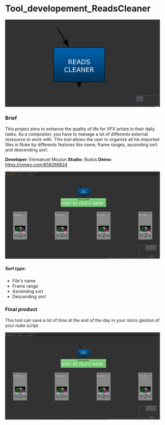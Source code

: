 # Tool_developement_ReadsCleaner

![Image](https://github.com/lostbyt/Tool_developement_ReadsCleaner/blob/main/Capture_node.PNG
)



### Brief
This project aims to enhance the quality of life for VFX artists in their daily tasks.
As a compositor, you have to manage a lot of differents external ressource to work with. This tool allows the user
to organize all his imported files in Nuke by differents features like name, frame ranges, ascending sort and descending sort.

**Developer:** Emmanuel Moulun
**Studio:** Budos
**Demo:** https://vimeo.com/858286824

![Image](https://github.com/lostbyt/Tool_developement_ReadsCleaner/blob/main/sortFileName.jpg)


##### Sort type:
* File's name
* Frame range
* Ascending sort
* Descending sort

### Final product
This tool can save a lot of time at the end of the day in your micro gestion of your nuke script.

![Image](https://github.com/lostbyt/Tool_developement_ReadsCleaner/blob/main/sortFileName.jpg)

